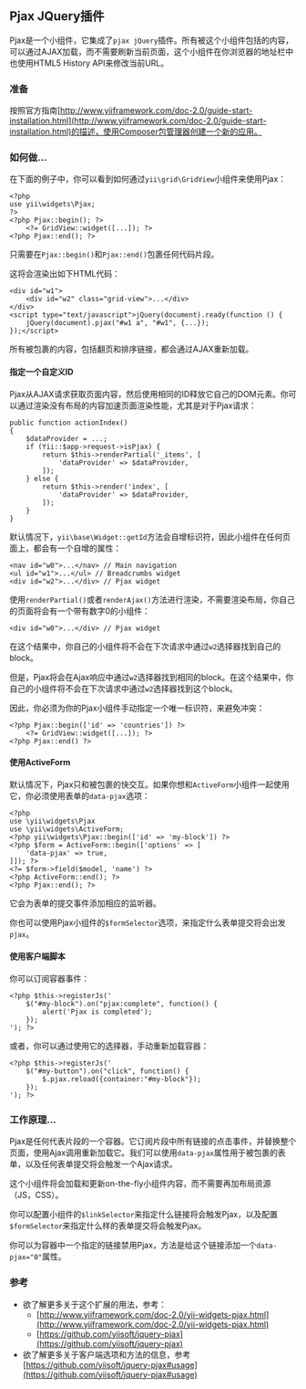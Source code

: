 ## Pjax JQuery插件

Pjax是一个小组件，它集成了`pjax jQuery`插件。所有被这个小组件包括的内容，可以通过AJAX加载，而不需要刷新当前页面，这个小组件在你浏览器的地址栏中也使用HTML5 History API来修改当前URL。

### 准备

按照官方指南[http://www.yiiframework.com/doc-2.0/guide-start-installation.html](http://www.yiiframework.com/doc-2.0/guide-start-installation.html)的描述，使用Composer包管理器创建一个新的应用。

### 如何做...

在下面的例子中，你可以看到如何通过`yii\grid\GridView`小组件来使用Pjax：

```
<?php
use yii\widgets\Pjax;
?>
<?php Pjax::begin(); ?>
    <?= GridView::widget([...]); ?>
<?php Pjax::end(); ?>
```

只需要在`Pjax::begin()`和`Pjax::end()`包裹任何代码片段。

这将会渲染出如下HTML代码：

```
<div id="w1">
    <div id="w2" class="grid-view">...</div>
</div>
<script type="text/javascript">jQuery(document).ready(function () {
    jQuery(document).pjax("#w1 a", "#w1", {...});
});</script>
```

所有被包裹的内容，包括翻页和排序链接，都会通过AJAX重新加载。

#### 指定一个自定义ID

Pjax从AJAX请求获取页面内容，然后使用相同的ID释放它自己的DOM元素。你可以通过渲染没有布局的内容加速页面渲染性能，尤其是对于Pjax请求：

```
public function actionIndex()
{
    $dataProvider = ...;
    if (Yii::$app->request->isPjax) {
        return $this->renderPartial('_items', [
            'dataProvider' => $dataProvider,
        ]);
    } else {
        return $this->render('index', [
            'dataProvider' => $dataProvider,
        ]);
    }
}
```

默认情况下，`yii\base\Widget::getId`方法会自增标识符，因此小组件在任何页面上，都会有一个自增的属性：

```
<nav id="w0">...</nav> // Main navigation
<ul id="w1">...</ul> // Breadcrumbs widget
<div id="w2">...</div> // Pjax widget
```

使用`renderPartial()`或者`renderAjax()`方法进行渲染，不需要渲染布局，你自己的页面将会有一个带有数字0的小组件：

```
<div id="w0">...</div> // Pjax widget
```

在这个结果中，你自己的小组件将不会在下次请求中通过`w2`选择器找到自己的block。

但是，Pjax将会在Ajax响应中通过`w2`选择器找到相同的block。在这个结果中，你自己的小组件将不会在下次请求中通过`w2`选择器找到这个block。

因此，你必须为你的Pjax小组件手动指定一个唯一标识符，来避免冲突：

```
<?php Pjax::begin(['id' => 'countries']) ?>
    <?= GridView::widget([...]); ?>
<?php Pjax::end() ?>
```

#### 使用ActiveForm

默认情况下，Pjax只和被包裹的快交互。如果你想和`ActiveForm`小组件一起使用它，你必须使用表单的`data-pjax`选项：

```
<?php
use \yii\widgets\Pjax
use \yii\widgets\ActiveForm;
<?php yii\widgets\Pjax::begin(['id' => 'my-block']) ?>
<?php $form = ActiveForm::begin(['options' => [
    'data-pjax' => true,
]]); ?>
<?= $form->field($model, 'name') ?>
<?php ActiveForm::end(); ?>
<?php Pjax::end(); ?>
```

它会为表单的提交事件添加相应的监听器。

你也可以使用Pjax小组件的`$formSelector`选项，来指定什么表单提交将会出发`pjax`。

#### 使用客户端脚本

你可以订阅容器事件：

```
<?php $this->registerJs('
    $("#my-block").on("pjax:complete", function() {
        alert('Pjax is completed');
    });
'); ?>
```

或者，你可以通过使用它的选择器，手动重新加载容器：

```
<?php $this->registerJs('
    $("#my-button").on("click", function() {
        $.pjax.reload({container:"#my-block"});
    });
'); ?>
```

### 工作原理...

Pjax是任何代表片段的一个容器。它订阅片段中所有链接的点击事件，并替换整个页面，使用Ajax调用重新加载它。我们可以使用`data-pjax`属性用于被包裹的表单，以及任何表单提交将会触发一个Ajax请求。

这个小组件将会加载和更新on-the-fly小组件内容，而不需要再加布局资源（JS，CSS）。

你可以配置小组件的`$linkSelector`来指定什么链接将会触发Pjax，以及配置`$formSelector`来指定什么样的表单提交将会触发Pjax。

你可以为容器中一个指定的链接禁用Pjax，方法是给这个链接添加一个`data-pjax="0"`属性。

### 参考

- 欲了解更多关于这个扩展的用法，参考：
    + [http://www.yiiframework.com/doc-2.0/yii-widgets-pjax.html](http://www.yiiframework.com/doc-2.0/yii-widgets-pjax.html)
    + [https://github.com/yiisoft/jquery-pjax](https://github.com/yiisoft/jquery-pjax)
- 欲了解更多关于客户端选项和方法的信息，参考[https://github.com/yiisoft/jquery-pjax#usage](https://github.com/yiisoft/jquery-pjax#usage)